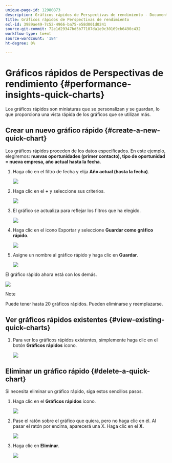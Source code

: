 ```yaml
---
unique-page-id: 12980873
description: Gráficos rápidos de Perspectivas de rendimiento - Documentos de Marketo - Documentación del producto
title: Gráficos rápidos de Perspectivas de rendimiento
exl-id: 3989ae49-7c52-4966-ba75-e58d001d0241
source-git-commit: 72e1d29347bd5b77107da1e9c30169cb6490c432
workflow-type: tm+mt
source-wordcount: '184'
ht-degree: 0%

---
```


# Gráficos rápidos de Perspectivas de rendimiento {#performance-insights-quick-charts}

Los gráficos rápidos son miniaturas que se personalizan y se guardan, lo que proporciona una vista rápida de los gráficos que se utilizan más.

## Crear un nuevo gráfico rápido {#create-a-new-quick-chart}

Los gráficos rápidos proceden de los datos especificados. En este ejemplo, elegiremos: **nuevas oportunidades (primer contacto), tipo de oportunidad = nueva empresa, año actual hasta la fecha**.

1. Haga clic en el filtro de fecha y elija **Año actual (hasta la fecha)**.

   ![](assets/1-2.png)

1. Haga clic en el **+** y seleccione sus criterios.

   ![](assets/2-2.png)

1. El gráfico se actualiza para reflejar los filtros que ha elegido.

   ![](assets/3-3.png)

1. Haga clic en el icono Exportar y seleccione **Guardar como gráfico rápido**.

   ![](assets/4-2.png)

1. Asigne un nombre al gráfico rápido y haga clic en **Guardar**.

   ![](assets/5-3.png)

El gráfico rápido ahora está con los demás.

![](assets/6-3.png)

>[!NOTE]
>
>Puede tener hasta 20 gráficos rápidos. Pueden eliminarse y reemplazarse.

## Ver gráficos rápidos existentes {#view-existing-quick-charts}

1. Para ver los gráficos rápidos existentes, simplemente haga clic en el botón **Gráficos rápidos** icono.

   ![](assets/7-1.png)

## Eliminar un gráfico rápido {#delete-a-quick-chart}

Si necesita eliminar un gráfico rápido, siga estos sencillos pasos.

1. Haga clic en el **Gráficos rápidos** icono.

   ![](assets/8-1.png)

1. Pase el ratón sobre el gráfico que quiera, pero no haga clic en él. Al pasar el ratón por encima, aparecerá una X. Haga clic en el **X**.

   ![](assets/9-2.png)

1. Haga clic en **Eliminar**.

   ![](assets/10-1.png)
